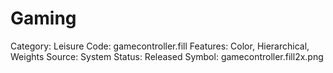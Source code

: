 # Gaming

Category: Leisure
Code: gamecontroller.fill
Features: Color, Hierarchical, Weights
Source: System
Status: Released
Symbol: gamecontroller.fill2x.png